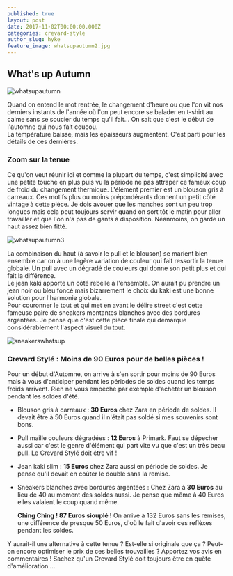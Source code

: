 ```yaml
---
published: true
layout: post
date: 2017-11-02T00:00:00.000Z
categories: crevard-style
author_slug: hyke
feature_image: whatsupautumn2.jpg
---
```

## What's up Autumn 

![whatsupautumn]({{site.url}}/{{site.baseurl}}img/whatsupautumn.jpg)

Quand on entend le mot rentrée, le changement d'heure ou que l'on vit nos derniers instants de l'année où l'on peut encore se balader en t-shirt au calme sans se soucier du temps qu'il fait... On sait que c'est le début de l'automne qui nous fait coucou.  
La température baisse, mais les épaisseurs augmentent. C'est parti pour les détails de ces dernières.

### Zoom sur la tenue

Ce qu'on veut réunir ici et comme la plupart du temps, c'est simplicité avec une petite touche en plus puis vu la période ne pas attraper ce fameux coup de froid du changement thermique.
L'élément premier est un blouson gris à carreaux. Ces motifs plus ou moins prépondérants donnent un petit côté vintage à cette pièce. Je dois avouer que les manches sont un peu trop longues mais cela peut toujours servir quand on sort tôt le matin pour aller travailler et que l'on n'a pas de gants à disposition. Néanmoins, on garde un haut assez bien fitté.

![whatsupautumn3]({{site.url}}/{{site.baseurl}}img/whatsupautumn3.jpg)

La combinaison du haut (à savoir le pull et le blouson) se marient bien ensemble car on à une legère variation de couleur qui fait ressortir la tenue globale. Un pull avec un dégradé de couleurs qui donne son petit plus et qui fait la différence.  
Le jean kaki apporte un côté rebelle à l'ensemble. On aurait pu prendre un jean noir ou bleu foncé mais bizarrement le choix du kaki est une bonne solution pour l'harmonie globale.  
Pour couronner le tout et qui met en avant le délire street c'est cette fameuse paire de sneakers montantes blanches avec des bordures argentées. Je pense que c'est cette pièce finale qui démarque considérablement l'aspect visuel du tout.

![sneakerswhatsup]({{site.url}}/{{site.baseurl}}img/sneakerswhatsup.jpg)

### Crevard Stylé : Moins de 90 Euros pour de belles pièces !

Pour un début d'Automne, on arrive à s'en sortir pour moins de 90 Euros mais à vous d'anticiper pendant les périodes de soldes quand les temps froids arrivent. Rien ne vous empêche par exemple d'acheter un blouson pendant les soldes d'été.

* Blouson gris à carreaux : **30 Euros** chez Zara en période de soldes. Il devait être à 50 Euros quand il n'était pas soldé si mes souvenirs sont bons.

* Pull maille couleurs dégradées : **12 Euros** à Primark. Faut se dépecher aussi car c'est le genre d'élément qui part vite vu que c'est un très beau pull. Le Crevard Stylé doit être vif !

* Jean kaki slim : **15 Euros** chez Zara aussi en période de soldes. Je pense qu'il devait en coûter le double sans la remise.

* Sneakers blanches avec bordures argentées : Chez Zara à **30 Euros** au lieu de 40 au moment des soldes aussi. Je pense que même à 40 Euros elles valaient le coup quand même.

	**Ching Ching ! 87 Euros siouplé !** On arrive à 132 Euros sans les remises, une différence de presque 50 Euros, d'où le fait d'avoir ces reflèxes pendant les soldes.

Y aurait-il une alternative à cette tenue ? Est-elle si originale que ça ? Peut-on encore optimiser le prix de ces belles trouvailles ? Apportez vos avis en commentaires ! Sachez qu'un Crevard Stylé doit toujours être en quête d'amélioration ...
